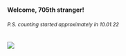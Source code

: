 #### Welcome, 705th stranger!

###### <sup>P.S. counting started approximately in 10.01.22</sup>

<img src="https://kraftwerk28.pp.ua/vcnt.png"></img>
